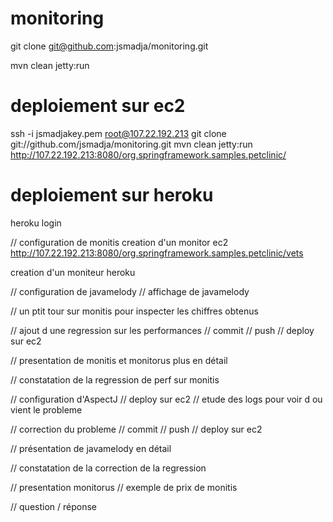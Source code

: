 monitoring
==========

git clone git@github.com:jsmadja/monitoring.git

mvn clean jetty:run

deploiement sur ec2
===================
ssh -i jsmadjakey.pem root@107.22.192.213
git clone git://github.com/jsmadja/monitoring.git
mvn clean jetty:run
http://107.22.192.213:8080/org.springframework.samples.petclinic/

deploiement sur heroku
======================
heroku login


// configuration de monitis
creation d'un monitor ec2
http://107.22.192.213:8080/org.springframework.samples.petclinic/vets

creation d'un moniteur heroku

// configuration de javamelody
// affichage de javamelody

// un ptit tour sur monitis pour inspecter les chiffres obtenus

// ajout d une regression sur les performances
// commit
// push
// deploy sur ec2

// presentation de monitis et monitorus plus en détail

// constatation de la regression de perf sur monitis

// configuration d'AspectJ
// deploy sur ec2
// etude des logs pour voir d ou vient le probleme

// correction du probleme
// commit
// push
// deploy sur ec2

// présentation de javamelody en détail

// constatation de la correction de la regression

// presentation monitorus
// exemple de prix de monitis

// question / réponse